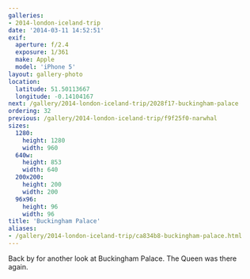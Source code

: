 ```yaml
---
galleries:
- 2014-london-iceland-trip
date: '2014-03-11 14:52:51'
exif:
  aperture: f/2.4
  exposure: 1/361
  make: Apple
  model: 'iPhone 5'
layout: gallery-photo
location:
  latitude: 51.50113667
  longitude: -0.14104167
next: /gallery/2014-london-iceland-trip/2028f17-buckingham-palace
ordering: 32
previous: /gallery/2014-london-iceland-trip/f9f25f0-narwhal
sizes:
  1280:
    height: 1280
    width: 960
  640w:
    height: 853
    width: 640
  200x200:
    height: 200
    width: 200
  96x96:
    height: 96
    width: 96
title: 'Buckingham Palace'
aliases:
- /gallery/2014-london-iceland-trip/ca834b8-buckingham-palace.html
---
```


Back by for another look at Buckingham Palace. The Queen was there again.
